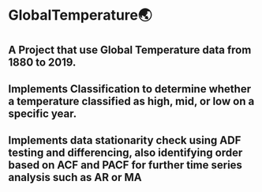 <h1>GlobalTemperature🌏</h1>
<h2>A Project that use Global Temperature data from 1880 to 2019.</h2> 
<h2>Implements Classification to determine whether a temperature classified as high, mid, or low on a specific year.</h2>
<h2>Implements data stationarity check using ADF testing and differencing, also identifying order based on ACF and PACF for further time series analysis such as AR or MA</h2>
